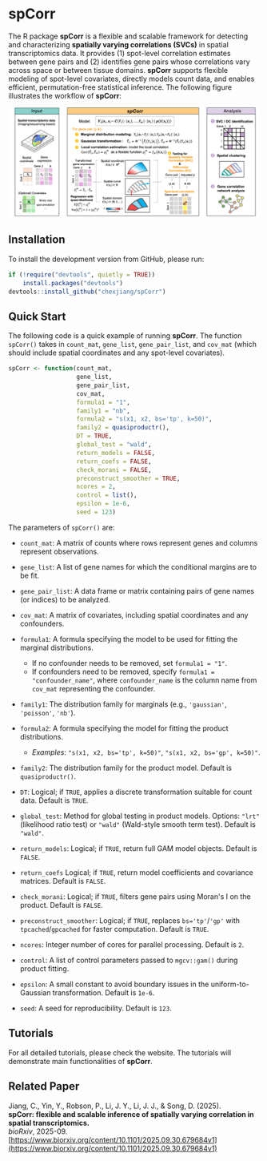 # spCorr

The R package **spCorr** is a flexible and scalable framework for detecting and characterizing **spatially varying correlations (SVCs)** in spatial transcriptomics data. It provides (1) spot-level correlation estimates between gene pairs and (2) identifies gene pairs whose correlations vary across space or between tissue domains. **spCorr** supports flexible modeling of spot-level covariates, directly models count data, and enables efficient, permutation-free statistical inference. The following figure illustrates the workflow of **spCorr**:

![spCorr Overview](fig/fig1.jpg)


## Installation<a name="installation-"></a>

To install the development version from GitHub, please run:

```r
if (!require("devtools", quietly = TRUE))
    install.packages("devtools")
devtools::install_github("chexjiang/spCorr")
```

## Quick Start<a name="quick-start"></a>

The following code is a quick example of running **spCorr**. The function `spCorr()` takes in `count_mat`, `gene_list`, `gene_pair_list`, and `cov_mat` (which should include spatial coordinates and any spot-level covariates).


``` r
spCorr <- function(count_mat,
                   gene_list,
                   gene_pair_list,
                   cov_mat,
                   formula1 = "1",
                   family1 = "nb",
                   formula2 = "s(x1, x2, bs='tp', k=50)",
                   family2 = quasiproductr(),
                   DT = TRUE,
                   global_test = "wald",
                   return_models = FALSE,
                   return_coefs = FALSE,
                   check_morani = FALSE,
                   preconstruct_smoother = TRUE,
                   ncores = 2,
                   control = list(),
                   epsilon = 1e-6,
                   seed = 123)
```

The parameters of `spCorr()` are:

- `count_mat`: A matrix of counts where rows represent genes and columns represent observations.

- `gene_list`: A list of gene names for which the conditional margins are to be fit.

- `gene_pair_list`: A data frame or matrix containing pairs of gene names (or indices) to be analyzed.

- `cov_mat`: A matrix of covariates, including spatial coordinates and any confounders.

- `formula1`: A formula specifying the model to be used for fitting the marginal distributions.  
    - If no confounder needs to be removed, set `formula1 = "1"`.  
    - If confounders need to be removed, specify `formula1 = "confounder_name"`, where `confounder_name` is the column name from `cov_mat` representing the confounder.

- `family1`: The distribution family for marginals (e.g., `'gaussian'`, `'poisson'`, `'nb'`).  

- `formula2`: A formula specifying the model for fitting the product distributions.  
    - *Examples*: `"s(x1, x2, bs='tp', k=50)"`, `"s(x1, x2, bs='gp', k=50)"`.

- `family2`:  The distribution family for the product model.  Default is `quasiproductr()`.

- `DT`: Logical; if `TRUE`, applies a discrete transformation suitable for count data. Default is `TRUE`.

- `global_test`: Method for global testing in product models. Options: `"lrt"` (likelihood ratio test) or `"wald"` (Wald-style smooth term test). Default is `"wald"`.

- `return_models`: Logical; if `TRUE`, return full GAM model objects. Default is `FALSE`.

- `return_coefs` Logical; if `TRUE`, return model coefficients and covariance matrices. Default is `FALSE`.

- `check_morani`: Logical; if `TRUE`, filters gene pairs using Moran's I on the product. Default is `FALSE`.

- `preconstruct_smoother`: Logical; if `TRUE`, replaces `bs='tp'`/`'gp'` with `tpcached`/`gpcached` for faster computation. Default is `TRUE`.

- `ncores`: Integer number of cores for parallel processing. Default is `2`.

- `control`: A list of control parameters passed to `mgcv::gam()` during product fitting.

- `epsilon`: A small constant to avoid boundary issues in the uniform-to-Gaussian transformation. Default is `1e-6`.

- `seed`: A seed for reproducibility. Default is `123`.



## Tutorials<a name="tutorials"></a>

For all detailed tutorials, please check the website. The tutorials will demonstrate main functionalities of **spCorr**.

## Related Paper<a name="related-paper"></a>

Jiang, C., Yin, Y., Robson, P., Li, J. Y., Li, J. J., & Song, D. (2025).  
**spCorr: flexible and scalable inference of spatially varying correlation in spatial transcriptomics.**  
*bioRxiv*, 2025-09. [https://www.biorxiv.org/content/10.1101/2025.09.30.679684v1](https://www.biorxiv.org/content/10.1101/2025.09.30.679684v1)